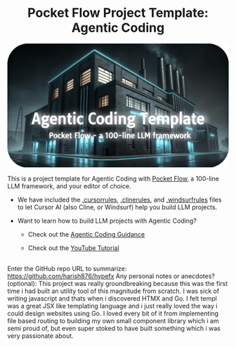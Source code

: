 <h1 align="center">Pocket Flow Project Template: Agentic Coding</h1>

<p align="center">
  <a href="https://github.com/The-Pocket/PocketFlow" target="_blank">
    <img 
      src="./assets/banner.png" width="800"
    />
  </a>
</p>

This is a project template for Agentic Coding with [Pocket Flow](https://github.com/The-Pocket/PocketFlow), a 100-line LLM framework, and your editor of choice.

- We have included the [.cursorrules](.cursorrules), [.clinerules](.clinerules), and [.windsurfrules](.windsurfrules) files to let Cursor AI (also Cline, or Windsurf) help you build LLM projects.
  
- Want to learn how to build LLM projects with Agentic Coding?

  - Check out the [Agentic Coding Guidance](https://the-pocket.github.io/PocketFlow/guide.html)
    
  - Check out the [YouTube Tutorial](https://www.youtube.com/@ZacharyLLM?sub_confirmation=1)


##
Enter the GitHub repo URL to summarize: https://github.com/harish876/hypefx
Any personal notes or anecdotes? (optional): This project was really groundbreaking because this was the first time i had built an utility tool of this magnitude from scratch. I was sick of writing javascript and thats when i discovered HTMX and Go. I felt templ was a great JSX like templating language and i just really loved the way i could design websites using Go. I loved every bit of it from implementing file based routing to building my own small component library which i am semi proud of, but even super stoked to have built something which i was very passionate about.
##